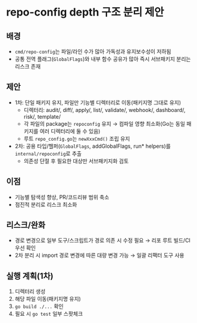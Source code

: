 # repo-config depth 구조 분리 제안

## 배경
- `cmd/repo-config`는 파일/라인 수가 많아 가독성과 유지보수성이 저하됨
- 공통 전역 플래그(`GlobalFlags`)와 내부 함수 공유가 많아 즉시 서브패키지 분리는 리스크 존재

## 제안
- 1차: 단일 패키지 유지, 파일만 기능별 디렉터리로 이동(패키지명 그대로 유지)
  - 디렉터리: audit/, diff/, apply/, list/, validate/, webhook/, dashboard/, risk/, template/
  - 각 파일의 package는 `repoconfig` 유지 → 컴파일 영향 최소화(Go는 동일 패키지를 여러 디렉터리에 둘 수 있음)
  - 루트 `repo_config.go`는 `newXxxCmd()` 조립 유지
- 2차: 공용 타입/헬퍼(`GlobalFlags`, addGlobalFlags, run* helpers)를 `internal/repoconfig`로 추출
  - 의존성 단절 후 필요한 대상만 서브패키지화 검토

## 이점
- 기능별 탐색성 향상, PR/코드리뷰 범위 축소
- 점진적 분리로 리스크 최소화

## 리스크/완화
- 경로 변경으로 일부 도구/스크립트가 경로 의존 시 수정 필요 → 리포 루트 빌드/CI 우선 확인
- 2차 분리 시 import 경로 변경에 따른 대량 변경 가능 → 일괄 리팩터 도구 사용

## 실행 계획(1차)
1) 디렉터리 생성
2) 해당 파일 이동(패키지명 유지)
3) `go build ./...` 확인
4) 필요 시 `go test` 일부 스팟체크

